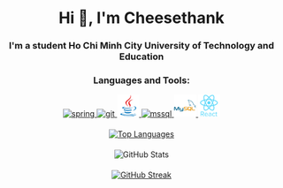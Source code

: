 <h1 align="center">Hi 👋, I'm Cheesethank</h1>
<h3 align="center">I'm a student Ho Chi Minh City University of Technology and Education</h3>

<h3 align="center">Languages and Tools:</h3>
<p align="center">
  <a href="https://spring.io/" target="_blank" rel="noreferrer">
    <img src="https://www.vectorlogo.zone/logos/springio/springio-icon.svg" alt="spring" width="40" height="40" />
  </a>
  <a href="https://git-scm.com/" target="_blank" rel="noreferrer">
    <img src="https://www.vectorlogo.zone/logos/git-scm/git-scm-icon.svg" alt="git" width="40" height="40" />
  </a>
  <a href="https://www.java.com" target="_blank" rel="noreferrer">
    <img src="https://raw.githubusercontent.com/devicons/devicon/master/icons/java/java-original.svg" alt="java"
      width="40" height="40" />
  </a>
  <a href="https://www.microsoft.com/en-us/sql-server" target="_blank" rel="noreferrer">
    <img src="https://www.svgrepo.com/show/303229/microsoft-sql-server-logo.svg" alt="mssql" width="40" height="40" />
  </a>
  <a href="https://www.mysql.com/" target="_blank" rel="noreferrer">
    <img src="https://raw.githubusercontent.com/devicons/devicon/master/icons/mysql/mysql-original-wordmark.svg"
      alt="mysql" width="40" height="40" />
  </a>
  <a href="https://reactjs.org/" target="_blank" rel="noreferrer">
    <img src="https://raw.githubusercontent.com/devicons/devicon/master/icons/react/react-original-wordmark.svg"
      alt="react" width="40" height="40" />
  </a>
</p>

<div align="center" style="margin-top: 20px;">

  <!-- Section: Most Used Languages -->
  <div style="margin-bottom: 20px;">
    <a href="https://github.com/anuraghazra/github-readme-stats">
      <img src="https://github-readme-stats.vercel.app/api/top-langs/?username=lightningflashh&layout=compact&theme=radical&langs_count=8&hide_border=true&border_radius=10"
        alt="Top Languages" />
    </a>
  </div>

  <!-- Section: GitHub Stats -->
  <div style="margin-bottom: 20px;">
    <img src="https://github-readme-stats.vercel.app/api?username=lightningflashh&show_icons=true&theme=radical&hide_border=true&border_radius=10"
      alt="GitHub Stats" />
  </div>

  <a href="https://git.io/streak-stats"><img src="https://streak-stats.demolab.com?user=lightningflashh&theme=radical&short_numbers=true&date_format=M%20j%5B%2C%20Y%5D" alt="GitHub Streak" /></a>
</div>
